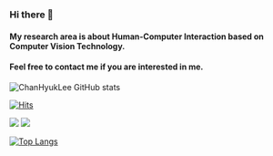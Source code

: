 ### Hi there 👋 
#### My research area is about Human-Computer Interaction based on Computer Vision Technology.
#### Feel free to contact me if you are interested in me.

![ChanHyukLee GitHub stats](https://github-readme-stats.vercel.app/api?username=LeeChanHyuk&count_private=true)

 [![Hits](https://hits.seeyoufarm.com/api/count/incr/badge.svg?url=https%3A%2F%2Fgithub.com%2FLeeChanHyuk%2Fhit-counter&count_bg=%2379C83D&title_bg=%23555555&icon=&icon_color=%23E7E7E7&title=hits&edge_flat=false)](https://hits.seeyoufarm.com)
 
  <a href="https://leechanhyuk.github.io/" target="_blank"><img src="https://img.shields.io/badge/DevBlog-000000?style=plastic&logo=Velog&logoColor=FFFFFF"/></a>
  <a href="https://www.linkedin.com/in/chanhyuk-lee-884569213" target="_blank"><img src="https://img.shields.io/badge/LinkedIn-000000?style=plastic&logo=LinkedIn&logoColor=0A66C2"/></a>
  
[![Top Langs](https://github-readme-stats.vercel.app/api/top-langs/?username=LeeChanHyuk)](https://github.com/LeeChanHyuk/LeeChanHyuk)

<!--
**LeeChanHyuk/LeeChanHyuk** is a ✨ _special_ ✨ repository because its `README.md` (this file) appears on your GitHub profile.

Here are some ideas to get you started:

- 🔭 I’m currently working on ...
- 🌱 I’m currently learning ...
- 👯 I’m looking to collaborate on ...
- 🤔 I’m looking for help with ...
- 💬 Ask me about ...
- 📫 How to reach me: ...
- 😄 Pronouns: ...
- ⚡ Fun fact: ...
-->
